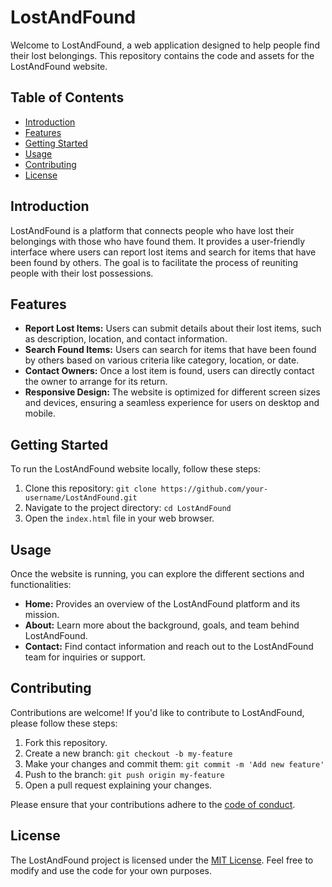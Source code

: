 # LostAndFound

Welcome to LostAndFound, a web application designed to help people find their lost belongings. This repository contains the code and assets for the LostAndFound website.

## Table of Contents
- [Introduction](#introduction)
- [Features](#features)
- [Getting Started](#getting-started)
- [Usage](#usage)
- [Contributing](#contributing)
- [License](#license)

## Introduction
LostAndFound is a platform that connects people who have lost their belongings with those who have found them. It provides a user-friendly interface where users can report lost items and search for items that have been found by others. The goal is to facilitate the process of reuniting people with their lost possessions.

## Features
- **Report Lost Items:** Users can submit details about their lost items, such as description, location, and contact information.
- **Search Found Items:** Users can search for items that have been found by others based on various criteria like category, location, or date.
- **Contact Owners:** Once a lost item is found, users can directly contact the owner to arrange for its return.
- **Responsive Design:** The website is optimized for different screen sizes and devices, ensuring a seamless experience for users on desktop and mobile.

## Getting Started
To run the LostAndFound website locally, follow these steps:

1. Clone this repository: `git clone https://github.com/your-username/LostAndFound.git`
2. Navigate to the project directory: `cd LostAndFound`
3. Open the `index.html` file in your web browser.

## Usage
Once the website is running, you can explore the different sections and functionalities:

- **Home:** Provides an overview of the LostAndFound platform and its mission.
- **About:** Learn more about the background, goals, and team behind LostAndFound.
- **Contact:** Find contact information and reach out to the LostAndFound team for inquiries or support.

## Contributing
Contributions are welcome! If you'd like to contribute to LostAndFound, please follow these steps:

1. Fork this repository.
2. Create a new branch: `git checkout -b my-feature`
3. Make your changes and commit them: `git commit -m 'Add new feature'`
4. Push to the branch: `git push origin my-feature`
5. Open a pull request explaining your changes.

Please ensure that your contributions adhere to the [code of conduct](CODE_OF_CONDUCT.md).

## License
The LostAndFound project is licensed under the [MIT License](LICENSE.md). Feel free to modify and use the code for your own purposes.


